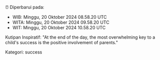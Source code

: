 ⏰ Diperbarui pada:
- WIB: Minggu, 20 Oktober 2024 08.58.20 UTC
- WITA: Minggu, 20 Oktober 2024 09.58.20 UTC
- WIT: Minggu, 20 Oktober 2024 10.58.20 UTC

Kutipan Inspiratif:
"At the end of the day, the most overwhelming key to a child's success is the positive involvement of parents."


Kategori: success

